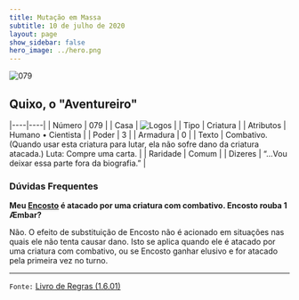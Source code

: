```yaml
---
title: Mutação em Massa
subtitle: 10 de julho de 2020
layout: page
show_sidebar: false
hero_image: ../hero.png
---
```


![079](https://cdn.keyforgegame.com/media/card_front/pt/479_079_7XJ66GGGX9P3_pt.png)

## Quixo, o "Aventureiro"

|----|----|
| Número | 079 |
| Casa | ![Logos](https://archonarcana.com/images/thumb/c/ce/Logos.png/22px-Logos.png "Logos") |
| Tipo | Criatura |
| Atributos | Humano • Cientista |
| Poder | 3 |
| Armadura | 0 |
| Texto | Combativo. (Quando usar esta criatura para lutar, ela não sofre dano da criatura atacada.)  Luta: Compre uma carta. |
| Raridade | Comum |
| Dizeres | “...Vou deixar essa parte fora da biografia.” |

### Dúvidas Frequentes

**Meu [Encosto](/mm/257) é atacado por uma criatura com combativo.
Encosto rouba 1 Æmbar?**

Não. O efeito de substituição de Encosto não é acionado em situações
nas quais ele não tenta causar dano. Isto se aplica quando ele é atacado
por uma criatura com combativo, ou se Encosto ganhar elusivo e for
atacado pela primeira vez no turno.

<hr/>

`Fonte:` [Livro de Regras (1.6.01)](https://drive.google.com/open?id=1YNhLKUC0xfriiMwFYpDu1Go3zPJw6gYo)
